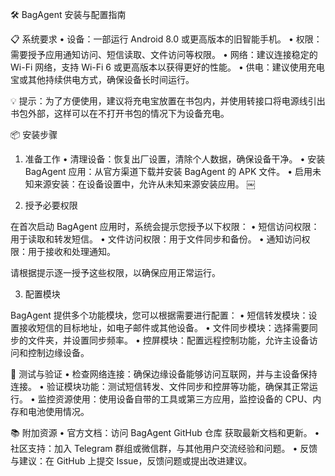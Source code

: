 🛠️ BagAgent 安装与配置指南

📋 系统要求
	•	设备：一部运行 Android 8.0 或更高版本的旧智能手机。
	•	权限：需要授予应用通知访问、短信读取、文件访问等权限。
	•	网络：建议连接稳定的 Wi-Fi 网络，支持 Wi-Fi 6 或更高版本以获得更好的性能。
	•	供电：建议使用充电宝或其他持续供电方式，确保设备长时间运行。

💡 提示：为了方便使用，建议将充电宝放置在书包内，并使用转接口将电源线引出书包外部，这样可以在不打开书包的情况下为设备充电。

📦 安装步骤

1. 准备工作
	•	清理设备：恢复出厂设置，清除个人数据，确保设备干净。
	•	安装 BagAgent 应用：从官方渠道下载并安装 BagAgent 的 APK 文件。
	•	启用未知来源安装：在设备设置中，允许从未知来源安装应用。 ￼

2. 授予必要权限

在首次启动 BagAgent 应用时，系统会提示您授予以下权限：
	•	短信访问权限：用于读取和转发短信。
	•	文件访问权限：用于文件同步和备份。
	•	通知访问权限：用于接收和处理通知。

请根据提示逐一授予这些权限，以确保应用正常运行。

3. 配置模块

BagAgent 提供多个功能模块，您可以根据需要进行配置：
	•	短信转发模块：设置接收短信的目标地址，如电子邮件或其他设备。
	•	文件同步模块：选择需要同步的文件夹，并设置同步频率。
	•	控屏模块：配置远程控制功能，允许主设备访问和控制边缘设备。

🧪 测试与验证
	•	检查网络连接：确保边缘设备能够访问互联网，并与主设备保持连接。
	•	验证模块功能：测试短信转发、文件同步和控屏等功能，确保其正常运行。
	•	监控资源使用：使用设备自带的工具或第三方应用，监控设备的 CPU、内存和电池使用情况。

📚 附加资源
	•	官方文档：访问 BagAgent GitHub 仓库 获取最新文档和更新。
	•	社区支持：加入 Telegram 群组或微信群，与其他用户交流经验和问题。
	•	反馈与建议：在 GitHub 上提交 Issue，反馈问题或提出改进建议。
